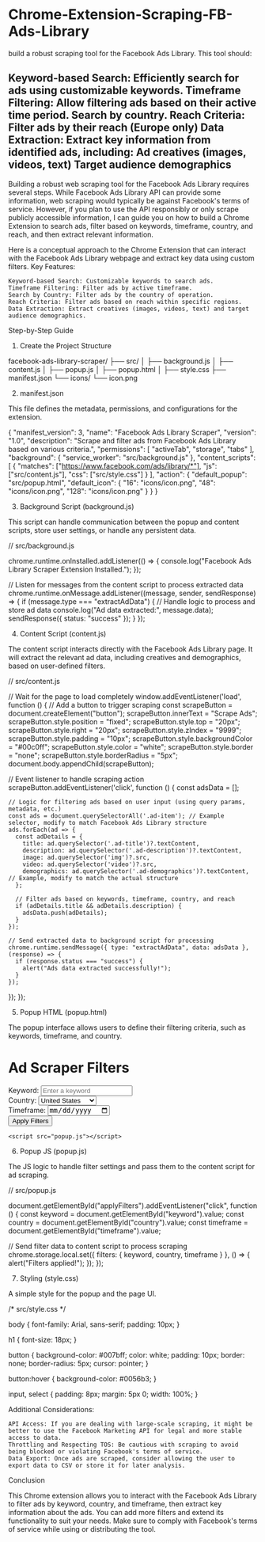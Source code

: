 # Chrome-Extension-Scraping-FB-Ads-Library
build a robust scraping tool for the Facebook Ads Library. This tool should:

Keyword-based Search: Efficiently search for ads using customizable keywords.
Timeframe Filtering: Allow filtering ads based on their active time period.
Search by country.
Reach Criteria: Filter ads by their reach (Europe only)
Data Extraction: Extract key information from identified ads, including:
Ad creatives (images, videos, text)
Target audience demographics
-----------------
Building a robust web scraping tool for the Facebook Ads Library requires several steps. While Facebook Ads Library API can provide some information, web scraping would typically be against Facebook's terms of service. However, if you plan to use the API responsibly or only scrape publicly accessible information, I can guide you on how to build a Chrome Extension to search ads, filter based on keywords, timeframe, country, and reach, and then extract relevant information.

Here is a conceptual approach to the Chrome Extension that can interact with the Facebook Ads Library webpage and extract key data using custom filters.
Key Features:

    Keyword-based Search: Customizable keywords to search ads.
    Timeframe Filtering: Filter ads by active timeframe.
    Search by Country: Filter ads by the country of operation.
    Reach Criteria: Filter ads based on reach within specific regions.
    Data Extraction: Extract creatives (images, videos, text) and target audience demographics.

Step-by-Step Guide
1. Create the Project Structure

facebook-ads-library-scraper/
├── src/
│   ├── background.js
│   ├── content.js
│   ├── popup.js
│   ├── popup.html
│   ├── style.css
├── manifest.json
└── icons/
    └── icon.png

2. manifest.json

This file defines the metadata, permissions, and configurations for the extension.

{
  "manifest_version": 3,
  "name": "Facebook Ads Library Scraper",
  "version": "1.0",
  "description": "Scrape and filter ads from Facebook Ads Library based on various criteria.",
  "permissions": [
    "activeTab",
    "storage",
    "tabs"
  ],
  "background": {
    "service_worker": "src/background.js"
  },
  "content_scripts": [
    {
      "matches": ["https://www.facebook.com/ads/library/*"],
      "js": ["src/content.js"],
      "css": ["src/style.css"]
    }
  ],
  "action": {
    "default_popup": "src/popup.html",
    "default_icon": {
      "16": "icons/icon.png",
      "48": "icons/icon.png",
      "128": "icons/icon.png"
    }
  }
}

3. Background Script (background.js)

This script can handle communication between the popup and content scripts, store user settings, or handle any persistent data.

// src/background.js

chrome.runtime.onInstalled.addListener(() => {
  console.log("Facebook Ads Library Scraper Extension Installed.");
});

// Listen for messages from the content script to process extracted data
chrome.runtime.onMessage.addListener((message, sender, sendResponse) => {
  if (message.type === "extractAdData") {
    // Handle logic to process and store ad data
    console.log("Ad data extracted:", message.data);
    sendResponse({ status: "success" });
  }
});

4. Content Script (content.js)

The content script interacts directly with the Facebook Ads Library page. It will extract the relevant ad data, including creatives and demographics, based on user-defined filters.

// src/content.js

// Wait for the page to load completely
window.addEventListener('load', function () {
  // Add a button to trigger scraping
  const scrapeButton = document.createElement("button");
  scrapeButton.innerText = "Scrape Ads";
  scrapeButton.style.position = "fixed";
  scrapeButton.style.top = "20px";
  scrapeButton.style.right = "20px";
  scrapeButton.style.zIndex = "9999";
  scrapeButton.style.padding = "10px";
  scrapeButton.style.backgroundColor = "#00c0ff";
  scrapeButton.style.color = "white";
  scrapeButton.style.border = "none";
  scrapeButton.style.borderRadius = "5px";
  document.body.appendChild(scrapeButton);

  // Event listener to handle scraping action
  scrapeButton.addEventListener('click', function () {
    const adsData = [];

    // Logic for filtering ads based on user input (using query params, metadata, etc.)
    const ads = document.querySelectorAll('.ad-item'); // Example selector, modify to match Facebook Ads Library structure
    ads.forEach(ad => {
      const adDetails = {
        title: ad.querySelector('.ad-title')?.textContent,
        description: ad.querySelector('.ad-description')?.textContent,
        image: ad.querySelector('img')?.src,
        video: ad.querySelector('video')?.src,
        demographics: ad.querySelector('.ad-demographics')?.textContent, // Example, modify to match the actual structure
      };

      // Filter ads based on keywords, timeframe, country, and reach
      if (adDetails.title && adDetails.description) {
        adsData.push(adDetails);
      }
    });

    // Send extracted data to background script for processing
    chrome.runtime.sendMessage({ type: "extractAdData", data: adsData }, (response) => {
      if (response.status === "success") {
        alert("Ads data extracted successfully!");
      }
    });
  });
});

5. Popup HTML (popup.html)

The popup interface allows users to define their filtering criteria, such as keywords, timeframe, and country.

<!-- src/popup.html -->

<!DOCTYPE html>
<html lang="en">
  <head>
    <meta charset="UTF-8">
    <meta name="viewport" content="width=device-width, initial-scale=1.0">
    <title>Facebook Ads Scraper</title>
    <link rel="stylesheet" href="style.css">
  </head>
  <body>
    <h1>Ad Scraper Filters</h1>
    <div>
      <label for="keyword">Keyword:</label>
      <input type="text" id="keyword" placeholder="Enter a keyword">
    </div>
    <div>
      <label for="country">Country:</label>
      <select id="country">
        <option value="US">United States</option>
        <option value="UK">United Kingdom</option>
        <option value="DE">Germany</option>
        <!-- Add more countries as needed -->
      </select>
    </div>
    <div>
      <label for="timeframe">Timeframe:</label>
      <input type="date" id="timeframe">
    </div>
    <button id="applyFilters">Apply Filters</button>

    <script src="popup.js"></script>
  </body>
</html>

6. Popup JS (popup.js)

The JS logic to handle filter settings and pass them to the content script for ad scraping.

// src/popup.js

document.getElementById("applyFilters").addEventListener("click", function () {
  const keyword = document.getElementById("keyword").value;
  const country = document.getElementById("country").value;
  const timeframe = document.getElementById("timeframe").value;

  // Send filter data to content script to process scraping
  chrome.storage.local.set({ filters: { keyword, country, timeframe } }, () => {
    alert("Filters applied!");
  });
});

7. Styling (style.css)

A simple style for the popup and the page UI.

/* src/style.css */

body {
  font-family: Arial, sans-serif;
  padding: 10px;
}

h1 {
  font-size: 18px;
}

button {
  background-color: #007bff;
  color: white;
  padding: 10px;
  border: none;
  border-radius: 5px;
  cursor: pointer;
}

button:hover {
  background-color: #0056b3;
}

input, select {
  padding: 8px;
  margin: 5px 0;
  width: 100%;
}

Additional Considerations:

    API Access: If you are dealing with large-scale scraping, it might be better to use the Facebook Marketing API for legal and more stable access to data.
    Throttling and Respecting TOS: Be cautious with scraping to avoid being blocked or violating Facebook's terms of service.
    Data Export: Once ads are scraped, consider allowing the user to export data to CSV or store it for later analysis.

Conclusion

This Chrome extension allows you to interact with the Facebook Ads Library to filter ads by keyword, country, and timeframe, then extract key information about the ads. You can add more filters and extend its functionality to suit your needs. Make sure to comply with Facebook's terms of service while using or distributing the tool.
